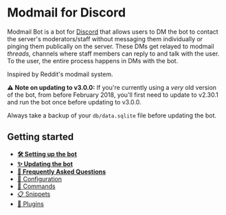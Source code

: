 # Modmail for Discord
Modmail Bot is a bot for [Discord](https://discord.com/) that allows users to DM the bot to contact the server's moderators/staff
without messaging them individually or pinging them publically on the server.
These DMs get relayed to modmail *threads*, channels where staff members can reply to and talk with the user.
To the user, the entire process happens in DMs with the bot.

Inspired by Reddit's modmail system.

**⚠ Note on updating to v3.0.0:** If you're currently using a *very* old version of the bot, from before February 2018, you'll first need to update to v2.30.1 and run the bot once before updating to v3.0.0.

Always take a backup of your `db/data.sqlite` file before updating the bot.

## Getting started
* **[🛠️ Setting up the bot](docs/setup.md)**
* **[✨ Updating the bot](docs/updating.md)**
* **[🙋 Frequently Asked Questions](docs/faq.md)**
* [📝 Configuration](docs/configuration.md)
* [🤖 Commands](docs/commands.md)
* [📋 Snippets](docs/snippets.md)
* [🧩 Plugins](docs/plugins.md)
